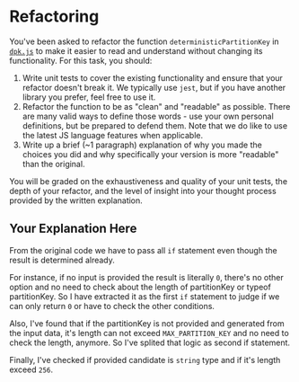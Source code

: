 # Refactoring

You've been asked to refactor the function `deterministicPartitionKey` in [`dpk.js`](dpk.js) to make it easier to read and understand without changing its functionality. For this task, you should:

1. Write unit tests to cover the existing functionality and ensure that your refactor doesn't break it. We typically use `jest`, but if you have another library you prefer, feel free to use it.
2. Refactor the function to be as "clean" and "readable" as possible. There are many valid ways to define those words - use your own personal definitions, but be prepared to defend them. Note that we do like to use the latest JS language features when applicable.
3. Write up a brief (~1 paragraph) explanation of why you made the choices you did and why specifically your version is more "readable" than the original.

You will be graded on the exhaustiveness and quality of your unit tests, the depth of your refactor, and the level of insight into your thought process provided by the written explanation.

## Your Explanation Here

From the original code we have to pass all `if` statement even though the result is determined already.

For instance, if no input is provided the result is literally `0`, there's no other option and no need to check about the length of partitionKey or typeof partitionKey.
So I have extracted it as the first `if` statement to judge if we can only return `0` or have to check the other conditions.

Also, I've found that if the partitionKey is not provided and generated from the input data, it's length can not exceed `MAX_PARTITION_KEY` and no need to check the length, anymore.
So I've splited that logic as second if statement.

Finally, I've checked if provided candidate is `string` type and if it's length exceed `256`.